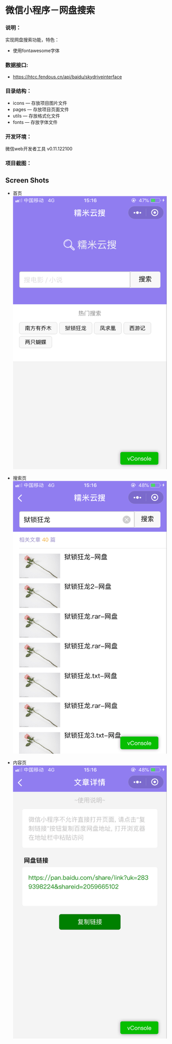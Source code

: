 # 微信小程序－网盘搜索

### 说明：

实现网盘搜索功能，特色：
- 使用fontawesome字体

### 数据接口:

- https://htcc.fendous.cn/api/baidu/skydriveinterface

### 目录结构：

- icons — 存放项目图片文件
- pages — 存放项目页面文件
- utils — 存放格式化文件
- fonts — 存放字体文件

### 开发环境：

微信web开发者工具 v0.11.122100

### 项目截图：

## Screen Shots

* 首页
![首页](./doc/1.jpg) 
* 搜索页
![文章列表](./doc/2.jpg)

* 内容页
![文章内容](./doc/3.jpg)

